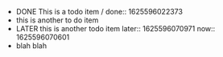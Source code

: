 - DONE This is a todo item /
  done:: 1625596022373
- this is another to do item
- LATER this is another todo item
  later:: 1625596070971
  now:: 1625596070601
- blah blah